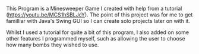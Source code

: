 This Program is a Minesweeper Game I created with help from a tutorial (https://youtu.be/MCS1hSBLJcY). The point of this project was for me to get familliar with Java's Swing GUI so I can create solo projects later on with it. 

Whilst I used a tutorial for quite a bit of this program, I also added on some other features I programmed myself, such as allowing the user to choose how many bombs they wished to use.
